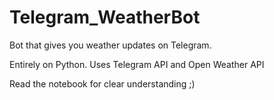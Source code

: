 # Telegram_WeatherBot
Bot that gives you weather updates on Telegram.

Entirely on Python. Uses Telegram API and Open Weather API

Read the notebook for clear understanding ;)
